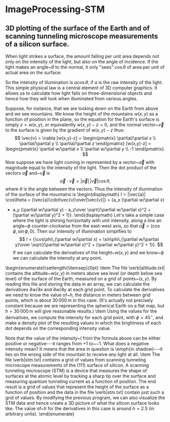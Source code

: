 # ImageProcessing-STM
## 3D plotting of the surface of the Earth and of scanning tunneling microscope measurements of a silicon surface.


When light strikes a surface, the amount falling per unit area
depends not only on the intensity of the light, but also on the angle of
incidence.  If the light makes an angle~$\theta$ to the normal, it only
"sees" $\cos\theta$ of area per unit of actual area on the surface:

So the intensity of illumination is $a\cos\theta$, if $a$ is the raw
intensity of the light.  This simple physical law is a central element of
3D computer graphics.  It allows us to calculate how light falls on
three-dimensional objects and hence how they will look when illuminated
from various angles.

Suppose, for instance, that we are looking down on the Earth from above and
we see mountains.  We know the height of the mountains $w(x,y)$ as a
function of position in the plane, so the equation for the Earth's
surface is simply $z=w(x,y)$, or equivalently $w(x,y)-z=0$, and the normal
vector~$\vec{v}$ to the surface is given by the gradient of $w(x,y)-z$
thus:
$$
\vec{v} =
\nabla [w(x,y)-z] = \begin{pmatrix}
                  \partial/\partial x \\
                  \partial/\partial y \\
                  \partial/\partial z
                \end{pmatrix}
                [w(x,y)-z]
              = \begin{pmatrix}
                  \partial w/\partial x \\
                  \partial w/\partial y \\
                  -1
                \end{pmatrix}.
$$
Now suppose we have light coming in represented by a vector~$\vec{a}$ with
magnitude equal to the intensity of the light.  Then the dot product of the
vectors $\vec{a}$ and~$\vec{v}$ is
$$
\vec{a}\cdot\vec{v} = |\vec{a}|\,|\vec{v}|\cos\theta,$$
where $\theta$ is the angle between the vectors.  Thus the intensity of
illumination of the surface of the mountains is
\begin{displaymath}
I = |\vec{a}| \cos\theta = {\vec{a}\cdot\vec{v}\over|\vec{v}|}
  = {a_x (\partial w/\partial x)
   + a_y (\partial w/\partial y) - a_z\over
     \sqrt{(\partial w/\partial x)^2 + (\partial w/\partial y)^2 + 1}}.
\end{displaymath}
Let's take a simple case where the light is shining horizontally with unit
intensity, along a line an angle~$\phi$ counter-clockwise from the
east-west axis, so that $\vec{a}=(\cos\phi,\sin\phi,0)$.  Then our
intensity of illumination simplifies to
$$
I = {\cos\phi\,(\partial w/\partial x) + \sin\phi\,(\partial w/\partial y)\over
     \sqrt{(\partial w/\partial x)^2 + (\partial w/\partial y)^2 + 1}}.
$$
If we can calculate the derivatives of the height~$w(x,y)$ and we
know~$\phi$ we can calculate the intensity at any point.

\begin{enumerate}\setlength{\itemsep}{0pt}
\item The file
  \verb|altitude.txt| contains the altitude~$w(x,y)$ in meters above
  sea level (or depth below sea level) of the surface of the Earth,
  measured on a grid of points~$(x,y)$. By reading this
  file and storing the data in an array, we can calculate the derivatives
  $\partial w/\partial x$ and $\partial w/\partial y$ at each grid point.
     To calculate the derivatives we need to know the value of~$h$, the distance in
  meters between grid points, which is about $30\,000\,$m in this case.
  (It's actually not precisely constant because we are representing the
  spherical Earth on a flat map, but $h=30\,000\,$m will give reasonable
  results.)
\item Using the values for the derivatives, we compute the intensity
  for each grid point, with $\phi=45^\circ$, and make a density plot of the
  resulting values in which the brightness of each dot depends on the
  corresponding intensity value.

Note that the value of the intensity~$I$ from the formula above can be either positive or negative---it ranges from $+1$ to~$-1$.  What does a negative intensity mean?  It means that the area in question is \emph{in shadow}---it lies on the wrong side of the mountain to receive any light at all.
\item The file \verb|stm.txt| contains a grid of values from scanning tunneling microscope
  measurements of the (111) surface of silicon.  A scanning
  tunneling microscope (STM) is a device that measures the shape of
  surfaces at the atomic level by tracking a sharp tip over the surface and
  measuring quantum tunneling current as a function of position.  The end
  result is a grid of values that represent the height of the surface as a
  function of position and the data in the file \verb|stm.txt| contain just
  such a grid of values.  By modifying the previous program, we can also visualize
  the STM data and hence create a 3D picture of what the silicon
  surface looks like.  The value of~$h$ for the derivatives in this case is
  around $h=2.5$ (in arbitrary units).
\end{enumerate}

